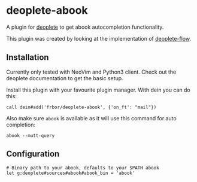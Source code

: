 # deoplete-abook

A plugin for [deoplete](https://github.com/Shougo/deoplete.nvim) to get abook
autocompletion functionality.

This plugin was created by looking at the implementation of [deoplete-flow](https://github.com/steelsojka/deoplete-flow).

## Installation

Currently only tested with NeoVim and Python3 client.
Check out the deoplete documentation to get the basic setup.

Install this plugin with your favourite plugin manager. With dein you can do this:

```
call dein#add('frbor/deoplete-abook', {'on_ft': "mail"})
```

Also make sure `abook` is available as it will use this command for auto completion:

```
abook --mutt-query
```

## Configuration

```
# Binary path to your abook, defaults to your $PATH abook
let g:deoplete#sources#abook#abook_bin = 'abook'
```
